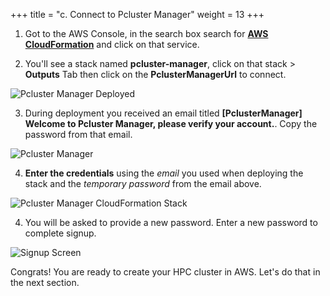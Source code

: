 +++
title = "c. Connect to Pcluster Manager"
weight = 13
+++

1. Got to the AWS Console, in the search box search for [**AWS CloudFormation**](https://console.aws.amazon.com/cloudformation/home) and click on that service.

2. You'll see a stack named **pcluster-manager**, click on that stack > **Outputs** Tab then click on the **PclusterManagerUrl** to connect.

![Pcluster Manager Deployed](pcmanager-url.png)

3. During deployment you received an email titled **[PclusterManager] Welcome to Pcluster Manager, please verify your account.**. Copy the password from that email.

![Pcluster Manager](pcm-email.png)

4. **Enter the credentials**  using the *email* you used when deploying the stack and the *temporary password* from the email above.

![Pcluster Manager CloudFormation Stack](pcmanager-creds.png)

4. You will be asked to provide a new password. Enter a new password to complete signup.

![Signup Screen](signup.png)

Congrats! You are ready to create your HPC cluster in AWS. Let's do that in the next section.